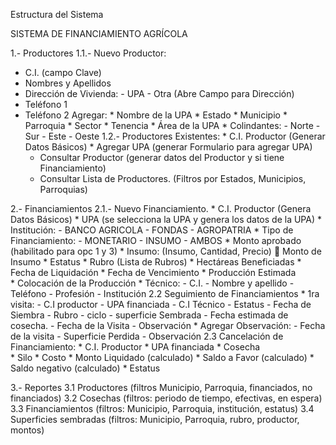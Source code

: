Estructura del Sistema

SISTEMA DE FINANCIAMIENTO AGRÍCOLA

1.- Productores
     1.1.- Nuevo Productor:
  * C.I. (campo Clave)
  * Nombres y Apellidos
  * Dirección de Vivienda: - UPA
				       - Otra (Abre Campo para Dirección)
  * Teléfono 1
  * Teléfono 2
            Agregar: * Nombre de la UPA
		  * Estado 
		  * Municipio
		  * Parroquia
		  * Sector
		  * Tenencia
		  * Área de la UPA
		  * Colindantes:   - Norte 
				     - Sur
				     - Este
				     - Oeste
        1.2.- Productores Existentes:
			* C.I. Productor (Generar Datos Básicos)
			* Agregar UPA (generar Formulario para agregar  UPA)
	* Consultar Productor (generar  datos del Productor y si tiene Financiamiento) 
	* Consultar Lista de Productores. (Filtros por Estados, Municipios, Parroquias)


2.- Financiamientos
     2.1.- Nuevo Financiamiento.
		* C.I. Productor (Genera Datos Básicos)
		* UPA (se selecciona la UPA y genera los datos de la UPA)
		* Institución:   - BANCO AGRICOLA
				- FONDAS
				- AGROPATRIA
		* Tipo de Financiamiento: - MONETARIO
					         - INSUMO
					         - AMBOS
		* Monto aprobado (habilitado para opc 1 y 3)
		* Insumo: (Insumo, Cantidad, Precio)  Monto de Insumo
		* Estatus
		* Rubro (Lista de Rubros)
		* Hectáreas Beneficiadas
		* Fecha de Liquidación
		* Fecha de Vencimiento
		* Producción  Estimada  
		* Colocación de la Producción 
		* Técnico: - C.I.
			      -  Nombre y apellido
			      -  Teléfono
			      -  Profesión 
			      -  Institución 
     2.2 Seguimiento de Financiamientos
		* 1ra visita:     - C.I productor
				- UPA financiada
				- C.I Técnico
				- Estatus
				- Fecha de Siembra
				- Rubro
				- ciclo
				- superficie Sembrada
				- Fecha estimada de cosecha.
				- Fecha de la Visita 
				- Observación
		* Agregar Observación: - Fecha de la visita
					    - Superficie  Perdida
					    - Observación
2.3  Cancelación de Financiamiento:
		* C.I. Productor 
		* UPA financiada
		* Cosecha  
		* Silo
		* Costo
		* Monto Liquidado (calculado)
		* Saldo a Favor (calculado)
		* Saldo negativo (calculado)
		* Estatus
			
3.-  Reportes
	3.1 Productores (filtros Municipio, Parroquia, financiados, no financiados)
	3.2 Cosechas (filtros: periodo de tiempo, efectivas, en espera) 
	3.3 Financiamientos (filtros: Municipio, Parroquia, institución, estatus)
	3.4 Superficies sembradas (filtros: Municipio, Parroquia, rubro, productor, montos)

